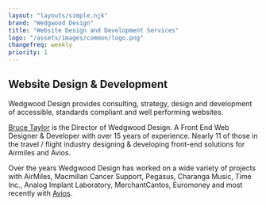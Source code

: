 ```yaml
---
layout: "layouts/simple.njk"
brand: "Wedgwood Design"
title: "Website Design and Development Services"
logo: "/assets/images/common/logo.png"
changefreq: weekly
priority: 1
---
```


## Website Design & Development

Wedgwood Design provides consulting, strategy, design and development of accessible, standards compliant and well performing websites.

<a href="http://www.linkedin.com/in/brootaylor" rel="external">Bruce Taylor</a> is the Director of Wedgwood Design. A Front End Web Designer &amp; Developer with over 15 years of experience. Nearly 11 of those in the travel / flight industry designing &amp; developing front-end solutions for Airmiles and Avios.

Over the years Wedgwood Design has worked on a wide variety of projects with AirMiles, Macmillan Cancer Support, Pegasus, Charanga Music, Time Inc., Analog Implant Laboratory, MerchantCantos, Euromoney and most recently with <a href="https://aviosgroup.com" rel="external">Avios</a>.
